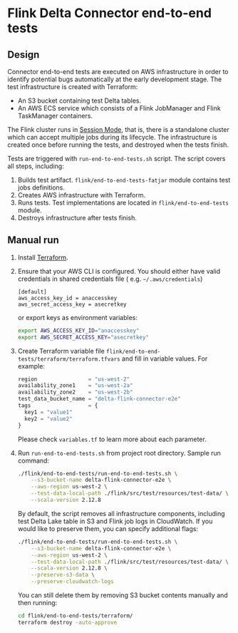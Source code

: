 # Flink Delta Connector end-to-end tests

## Design

Connector end-to-end tests are executed on AWS infrastructure in order to identify potential bugs automatically at the
early development stage. The test infrastructure is created with Terraform:

 * An S3 bucket containing test Delta tables.
 * An AWS ECS service which consists of a Flink JobManager and Flink TaskManager containers.

The Flink cluster runs in [Session Mode](https://nightlies.apache.org/flink/flink-docs-master/docs/deployment/overview/#session-mode),
that is, there is a standalone cluster which can accept multiple jobs during its lifecycle. The infrastructure is
created once before running the tests, and destroyed when the tests finish.

Tests are triggered with `run-end-to-end-tests.sh` script. The script covers all steps, including:
 1. Builds test artifact. `flink/end-to-end-tests-fatjar` module contains test jobs definitions.
 2. Creates AWS infrastructure with Terraform.
 3. Runs tests. Test implementations are located in `flink/end-to-end-tests` module.
 4. Destroys infrastructure after tests finish.

## Manual run

1. Install [Terraform](https://learn.hashicorp.com/tutorials/terraform/install-cli?in=terraform/aws-get-started).
2. Ensure that your AWS CLI is configured. You should either have valid credentials in shared credentials file (
   e.g. `~/.aws/credentials`)
   ```
   [default]
   aws_access_key_id = anaccesskey
   aws_secret_access_key = asecretkey
   ```
   or export keys as environment variables:
   ```bash
   export AWS_ACCESS_KEY_ID="anaccesskey"
   export AWS_SECRET_ACCESS_KEY="asecretkey"
   ```

3. Create Terraform variable file `flink/end-to-end-tests/terraform/terraform.tfvars` and fill in variable values.
   For example:
   ```tf
   region                = "us-west-2"
   availability_zone1    = "us-west-2a"
   availability_zone2    = "us-west-2b"
   test_data_bucket_name = "delta-flink-connector-e2e"
   tags                  = {
     key1 = "value1"
     key2 = "value2"
   }
   ```
   Please check `variables.tf` to learn more about each parameter.

4. Run `run-end-to-end-tests.sh` from project root directory. Sample run command:
   ```bash 
   ./flink/end-to-end-tests/run-end-to-end-tests.sh \
       --s3-bucket-name delta-flink-connector-e2e \
       --aws-region us-west-2 \
       --test-data-local-path ./flink/src/test/resources/test-data/ \
       --scala-version 2.12.8
   ```
   By default, the script removes all infrastructure components, including test Delta Lake table in S3 and Flink job
   logs in CloudWatch. If you would like to preserve them, you can specify additional flags:
   ```bash
   ./flink/end-to-end-tests/run-end-to-end-tests.sh \
       --s3-bucket-name delta-flink-connector-e2e \
       --aws-region us-west-2 \
       --test-data-local-path ./flink/src/test/resources/test-data/ \
       --scala-version 2.12.8 \
       --preserve-s3-data \
       --preserve-cloudwatch-logs
   ```
   You can still delete them by removing S3 bucket contents manually and then running:
   ```bash
   cd flink/end-to-end-tests/terraform/
   terraform destroy -auto-approve
   ```
